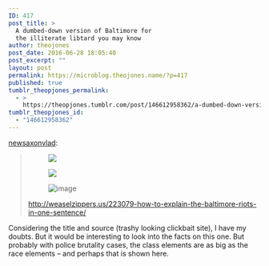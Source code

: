 ```yaml
---
ID: 417
post_title: >
  A dumbed-down version of Baltimore for
  the illiterate libtard you may know
author: theojones
post_date: 2016-06-28 18:05:40
post_excerpt: ""
layout: post
permalink: https://microblog.theojones.name/?p=417
published: true
tumblr_theopjones_permalink:
  - >
    https://theopjones.tumblr.com/post/146612958362/a-dumbed-down-version-of-baltimore-for-the
tumblr_theopjones_id:
  - "146612958362"
---
```

<p><a class="tumblr_blog" href="http://newsaxonvlad.tumblr.com/post/118513694563">newsaxonvlad</a>:</p>
<blockquote>
<p><figure class="tmblr-full"><img src="http://68.media.tumblr.com/5a450b1ad25f31fca0ecf6b4de2aa931/tumblr_inline_no2vw8zb3n1rvv5fn_540.png" /></figure><figure class="tmblr-full"><img src="http://68.media.tumblr.com/1efa89a9b586b2608f5149ed0f5dbdcf/tumblr_inline_no2vx2dpjo1rvv5fn_540.png" /></figure><figure class="tmblr-full"><img alt="image" src="http://68.media.tumblr.com/7b7a9ea56331e5c3761b74110abdf9df/tumblr_inline_no2vty8QR21rvv5fn_540.png" /></figure></p>
<p><a href="http://weaselzippers.us/223079-how-to-explain-the-baltimore-riots-in-one-sentence/">http://weaselzippers.us/223079-how-to-explain-the-baltimore-riots-in-one-sentence/</a><br /></p>
</blockquote>

<p>Considering the title and source (trashy looking clickbait site), I have my doubts. But it would be interesting to look into the facts on this one. But probably with police brutality cases, the class elements are as big as the race elements &ndash; and perhaps that is shown here. </p>